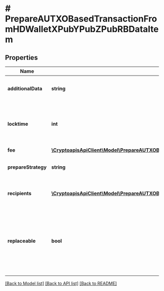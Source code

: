 # # PrepareAUTXOBasedTransactionFromHDWalletXPubYPubZPubRBDataItem

## Properties

Name | Type | Description | Notes
------------ | ------------- | ------------- | -------------
**additionalData** | **string** | Representation of the additional data. | [optional]
**locktime** | **int** | Represents the time at which a particular transaction can be added to the blockchain. | [optional]
**fee** | [**\CryptoapisApiClient\Model\PrepareAUTXOBasedTransactionFromHDWalletXPubYPubZPubRBDataItemFee**](PrepareAUTXOBasedTransactionFromHDWalletXPubYPubZPubRBDataItemFee.md) |  |
**prepareStrategy** | **string** | Representation of the transaction&#39;s strategy type | [optional]
**recipients** | [**\CryptoapisApiClient\Model\PrepareAUTXOBasedTransactionFromHDWalletXPubYPubZPubRBDataItemRecipientsInner[]**](PrepareAUTXOBasedTransactionFromHDWalletXPubYPubZPubRBDataItemRecipientsInner.md) | Object Array representation of transaction receivers |
**replaceable** | **bool** | Representation of whether the transaction is replaceable. This is an Optional attribute that is not supported for Dogecoin, Dash and Bitcoin-Cash. | [optional]

[[Back to Model list]](../../README.md#models) [[Back to API list]](../../README.md#endpoints) [[Back to README]](../../README.md)
